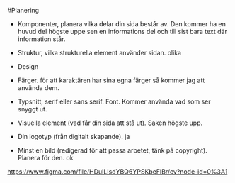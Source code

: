 #Planering 


* Komponenter, planera vilka delar din sida består av.
    Den kommer ha en huvud del högste uppe sen en informations del och till sist bara text där information står.
* Struktur, vilka strukturella element använder sidan.
olika
* Design

* Färger.
för att karaktären har sina egna färger så kommer jag att använda dem.
* Typsnitt, serif eller sans serif. Font.
    Kommer använda vad som ser snyggt ut.
* Visuella element (vad får din sida att stå ut).
    Saken högste upp.
* Din logotyp (från digitalt skapande).
    ja
* Minst en bild (redigerad för att passa arbetet, tänk på copyright). Planera för den.
    ok


https://www.figma.com/file/HDulLIsdYBQ6YPSKbeFlBr/cv?node-id=0%3A1